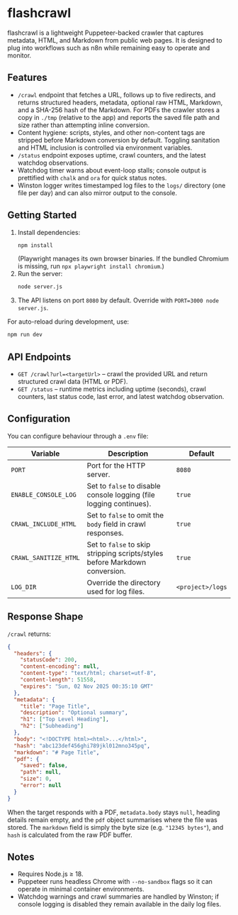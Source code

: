 # flashcrawl

flashcrawl is a lightweight Puppeteer-backed crawler that captures metadata, HTML, and Markdown from public web pages. It is designed to plug into workflows such as n8n while remaining easy to operate and monitor.

## Features
- `/crawl` endpoint that fetches a URL, follows up to five redirects, and returns structured headers, metadata, optional raw HTML, Markdown, and a SHA-256 hash of the Markdown. For PDFs the crawler stores a copy in `./tmp` (relative to the app) and reports the saved file path and size rather than attempting inline conversion.
- Content hygiene: scripts, styles, and other non-content tags are stripped before Markdown conversion by default. Toggling sanitation and HTML inclusion is controlled via environment variables.
- `/status` endpoint exposes uptime, crawl counters, and the latest watchdog observations.
- Watchdog timer warns about event-loop stalls; console output is prettified with `chalk` and `ora` for quick status notes.
- Winston logger writes timestamped log files to the `logs/` directory (one file per day) and can also mirror output to the console.

## Getting Started
1. Install dependencies:
   ```sh
   npm install
   ```
   (Playwright manages its own browser binaries. If the bundled Chromium is missing, run `npx playwright install chromium`.)
2. Run the server:
   ```sh
   node server.js
   ```
3. The API listens on port `8080` by default. Override with `PORT=3000 node server.js`.

For auto-reload during development, use:
```sh
npm run dev
```

## API Endpoints
- `GET /crawl?url=<targetUrl>` – crawl the provided URL and return structured crawl data (HTML or PDF).
- `GET /status` – runtime metrics including uptime (seconds), crawl counters, last status code, last error, and latest watchdog observation.

## Configuration
You can configure behaviour through a `.env` file:

| Variable | Description | Default |
| --- | --- | --- |
| `PORT` | Port for the HTTP server. | `8080` |
| `ENABLE_CONSOLE_LOG` | Set to `false` to disable console logging (file logging continues). | `true` |
| `CRAWL_INCLUDE_HTML` | Set to `false` to omit the `body` field in crawl responses. | `true` |
| `CRAWL_SANITIZE_HTML` | Set to `false` to skip stripping scripts/styles before Markdown conversion. | `true` |
| `LOG_DIR` | Override the directory used for log files. | `<project>/logs` |

## Response Shape
`/crawl` returns:
```json
{
  "headers": {
    "statusCode": 200,
    "content-encoding": null,
    "content-type": "text/html; charset=utf-8",
    "content-length": 51558,
    "expires": "Sun, 02 Nov 2025 00:35:10 GMT"
  },
  "metadata": {
    "title": "Page Title",
    "description": "Optional summary",
    "h1": ["Top Level Heading"],
    "h2": ["Subheading"]
  },
  "body": "<!DOCTYPE html><html>...</html>",
  "hash": "abc123def456ghi789jkl012mno345pq",
  "markdown": "# Page Title",
  "pdf": {
    "saved": false,
    "path": null,
    "size": 0,
    "error": null
  }
}
```
When the target responds with a PDF, `metadata.body` stays `null`, heading details remain empty, and the `pdf` object summarises where the file was stored. The `markdown` field is simply the byte size (e.g. `"12345 bytes"`), and `hash` is calculated from the raw PDF buffer.

## Notes
- Requires Node.js ≥ 18.
- Puppeteer runs headless Chrome with `--no-sandbox` flags so it can operate in minimal container environments.
- Watchdog warnings and crawl summaries are handled by Winston; if console logging is disabled they remain available in the daily log files.
